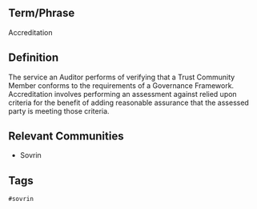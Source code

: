 ## Term/Phrase
Accreditation

## Definition
The service an Auditor performs of verifying that a Trust Community Member conforms to the requirements of a Governance Framework. Accreditation involves performing an assessment against relied upon criteria for the benefit of adding reasonable assurance that the assessed party is meeting those criteria.

## Relevant Communities
* Sovrin

## Tags
```
#sovrin
```
